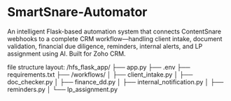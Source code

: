 # SmartSnare-Automator
An intelligent Flask-based automation system that connects ContentSnare webhooks to a complete CRM workflow—handling client intake, document validation, financial due diligence, reminders, internal alerts, and LP assignment using AI. Built for Zoho CRM.

file structure layout:
/hfs_flask_app/
├── app.py
├── .env
├── requirements.txt
├── /workflows/
│   ├── client_intake.py
│   ├── doc_checker.py
│   ├── finance_dd.py
│   ├── internal_notification.py
│   ├── reminders.py
│   └── lp_assignment.py
